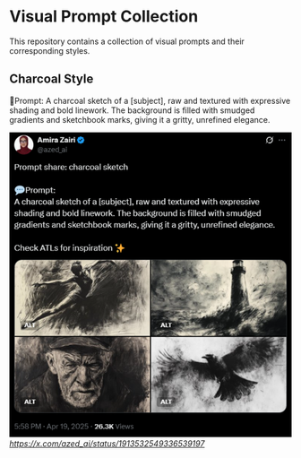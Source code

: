 # Visual Prompt Collection

This repository contains a collection of visual prompts and their corresponding styles.

## Charcoal Style

💬Prompt:
A charcoal sketch of a [subject], raw and textured with expressive shading and bold linework. The background is filled with smudged gradients and sketchbook marks, giving it a gritty, unrefined elegance.

![Charcoal](./statics/charcoal.png)
*https://x.com/azed_ai/status/1913532549336539197*